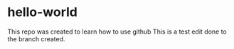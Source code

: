 # hello-world
This repo was created to learn how to use github
This is a test edit done to the branch created.
